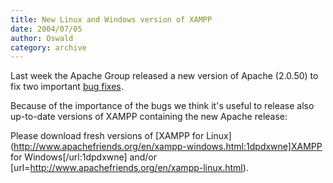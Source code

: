 ```yaml
---
title: New Linux and Windows version of XAMPP
date: 2004/07/05
author: Oswald
category: archive
---
```


Last week the Apache Group released a new version of Apache (2.0.50) to fix two important [bug fixes](http://www.apache.org/dist/httpd/Announcement2.html). 

Because of the importance of the bugs we think it's useful to release also up-to-date versions of XAMPP containing the new Apache release:

Please download fresh versions of [XAMPP for Linux](http://www.apachefriends.org/en/xampp-windows.html:1dpdxwne]XAMPP for Windows[/url:1dpdxwne] and/or [url=http://www.apachefriends.org/en/xampp-linux.html).
